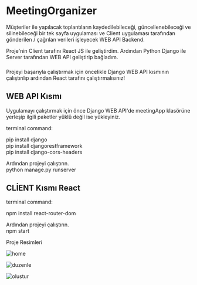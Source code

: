 <h1>MeetingOrganizer</h1>
<p>Müşteriler ile yapılacak toplantıların kaydedilebileceği, güncellenebileceği ve silinebileceği bir tek sayfa uygulaması ve Client uygulaması tarafından gönderilen / çağrılan verileri işleyecek WEB API Backend.</p>
<p>Proje'nin Client tarafını React JS ile geliştirdim. Ardından Python Django ile Server tarafından WEB API geliştirip bağladım.</p>
<h3></h3> Projeyi başarıyla çalıştırmak için öncelikle Django WEB API kısmının çalıştırılıp ardından React tarafını çalıştırmalısınız!</h3>
<h2>WEB API Kısmı</h2>
<p>Uygulamayı çalıştırmak için önce Django WEB API'de meetingApp klasörüne yerleşip ilgili paketler yüklü değil ise yükleyiniz.</p> 
<p>terminal command:

pip install django <br>
pip install djangorestframework <br>
pip install django-cors-headers

Ardından projeyi çalıştırın. <br>
python manage.py runserver

</p>

<h2>CLİENT Kısmı React</h2>
<p>terminal command:

npm install react-router-dom <br>

Ardından projeyi çalıştırın. <br>
npm start </p>

<p>Proje Resimleri</p>

![home](https://user-images.githubusercontent.com/67693591/186419884-533589c8-cfe9-4073-82ed-a911e4172f2f.png) 

![duzenle](https://user-images.githubusercontent.com/67693591/186420044-51b8024f-106e-421c-a7c6-cb809c0ad658.png)

![olustur](https://user-images.githubusercontent.com/67693591/186420075-b87f390b-c402-4aa5-a9e1-20f509097199.png)

